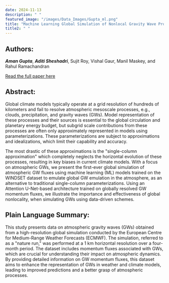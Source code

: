 ```yaml
---
date: 2024-11-13
description: " "
featured_image: "/images/Data_Images/Gupta_ml.png"
title: "Machine Learning Global Simulation of Nonlocal Gravity Wave Propagation"
title2: " "
---
```

## Authors:
***Aman Gupta***, ***Aditi Sheshadri***, Sujit Roy, Vishal Gaur, Manil Maskey, and Rahul Ramachandran

[Read the full paper here](https://doi.org/10.48550/arXiv.2406.14775)
## Abstract:
Global climate models typically operate at a grid resolution of hundreds of kilometers and fail to resolve atmospheric mesoscale processes, e.g., clouds, precipitation, and gravity waves (GWs). Model representation of these processes and their sources is essential to the global circulation and planetary energy budget, but subgrid scale contributions from these processes are often only approximately represented in models using parameterizations. These parameterizations are subject to approximations and idealizations, which limit their capability and accuracy. 
<!--more-->
The most drastic of these approximations is the "single-column approximation" which completely neglects the horizontal evolution of these processes, resulting in key biases in current climate models. With a focus on atmospheric GWs, we present the first-ever global simulation of atmospheric GW fluxes using machine learning (ML) models trained on the WINDSET dataset to emulate global GW emulation in the atmosphere, as an alternative to traditional single-column parameterizations. Using an Attention U-Net-based architecture trained on globally resolved GW momentum fluxes, we illustrate the importance and effectiveness of global nonlocality, when simulating GWs using data-driven schemes.

## Plain Language Summary:
This study presents data on atmospheric gravity waves (GWs) obtained from a high-resolution global simulation conducted by the European Centre for Medium-Range Weather Forecasts (ECMWF). The simulation, referred to as a "nature run," was performed at a 1 km horizontal resolution over a four-month period. The dataset includes momentum fluxes associated with GWs, which are crucial for understanding their impact on atmospheric dynamics. By providing detailed information on GW momentum fluxes, this dataset aims to enhance the representation of GWs in weather and climate models, leading to improved predictions and a better grasp of atmospheric processes. 